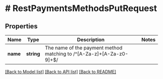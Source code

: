 # # RestPaymentsMethodsPutRequest

## Properties

Name | Type | Description | Notes
------------ | ------------- | ------------- | -------------
**name** | **string** | The name of the payment method  matching to /^[A-Za-z]+[A-Za-z0-9]+$/ |

[[Back to Model list]](../../README.md#models) [[Back to API list]](../../README.md#endpoints) [[Back to README]](../../README.md)
